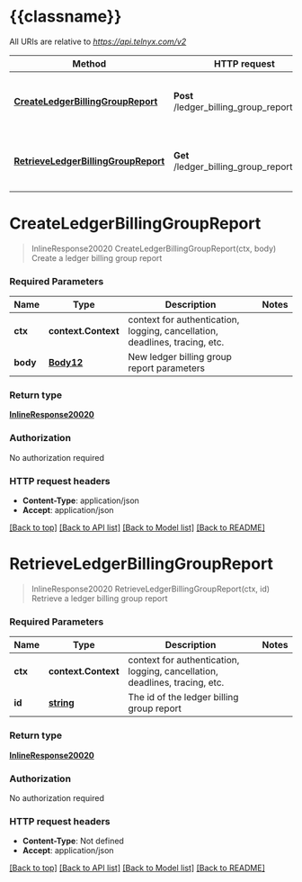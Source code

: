# {{classname}}

All URIs are relative to *https://api.telnyx.com/v2*

Method | HTTP request | Description
------------- | ------------- | -------------
[**CreateLedgerBillingGroupReport**](ReportsApi.md#CreateLedgerBillingGroupReport) | **Post** /ledger_billing_group_reports | Create a ledger billing group report
[**RetrieveLedgerBillingGroupReport**](ReportsApi.md#RetrieveLedgerBillingGroupReport) | **Get** /ledger_billing_group_reports/{id} | Retrieve a ledger billing group report

# **CreateLedgerBillingGroupReport**
> InlineResponse20020 CreateLedgerBillingGroupReport(ctx, body)
Create a ledger billing group report

### Required Parameters

Name | Type | Description  | Notes
------------- | ------------- | ------------- | -------------
 **ctx** | **context.Context** | context for authentication, logging, cancellation, deadlines, tracing, etc.
  **body** | [**Body12**](Body12.md)| New ledger billing group report parameters | 

### Return type

[**InlineResponse20020**](inline_response_200_20.md)

### Authorization

No authorization required

### HTTP request headers

 - **Content-Type**: application/json
 - **Accept**: application/json

[[Back to top]](#) [[Back to API list]](../README.md#documentation-for-api-endpoints) [[Back to Model list]](../README.md#documentation-for-models) [[Back to README]](../README.md)

# **RetrieveLedgerBillingGroupReport**
> InlineResponse20020 RetrieveLedgerBillingGroupReport(ctx, id)
Retrieve a ledger billing group report

### Required Parameters

Name | Type | Description  | Notes
------------- | ------------- | ------------- | -------------
 **ctx** | **context.Context** | context for authentication, logging, cancellation, deadlines, tracing, etc.
  **id** | [**string**](.md)| The id of the ledger billing group report | 

### Return type

[**InlineResponse20020**](inline_response_200_20.md)

### Authorization

No authorization required

### HTTP request headers

 - **Content-Type**: Not defined
 - **Accept**: application/json

[[Back to top]](#) [[Back to API list]](../README.md#documentation-for-api-endpoints) [[Back to Model list]](../README.md#documentation-for-models) [[Back to README]](../README.md)

